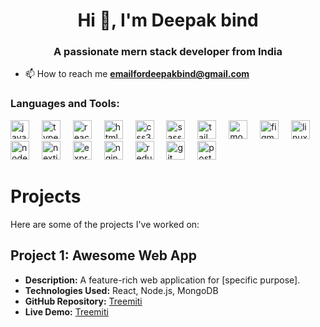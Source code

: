 <h1 align="center">Hi 👋, I'm Deepak bind</h1>
<h3 align="center">A passionate mern stack developer from India</h3>



- 📫 How to reach me **emailfordeepakbind@gmail.com**

<p align="left"></p>

<h3 align="left">Languages and Tools:</h3>
<div align="left">
        <img src="https://skillicons.dev/icons?i=js" height="30" alt="javascript logo"  />
        <img width="12" />
        <img src="https://skillicons.dev/icons?i=ts" height="30" alt="typescript logo"  />
        <img width="12" />
        <img src="https://skillicons.dev/icons?i=react" height="30" alt="react logo"  />
        <img width="12" />
        <img src="https://skillicons.dev/icons?i=html" height="30" alt="html5 logo"  />
        <img width="12" />
        <img src="https://skillicons.dev/icons?i=css" height="30" alt="css3 logo"  />
        <img width="12" />
        <img src="https://cdn.simpleicons.org/sass/CC6699" height="30" alt="sass logo"  />
        <img width="12" />
        <img src="https://skillicons.dev/icons?i=tailwind" height="30" alt="tailwindcss logo"  />
        <img width="12" />
        <img src="https://skillicons.dev/icons?i=mongodb" height="30" alt="mongodb logo"  />
        <img width="12" />
        <img src="https://skillicons.dev/icons?i=figma" height="30" alt="figma logo"  />
        <img width="12" />
        <img src="https://skillicons.dev/icons?i=linux" height="30" alt="linux logo"  />
        <img width="12" />
        <img src="https://skillicons.dev/icons?i=nodejs" height="30" alt="nodejs logo"  />
        <img width="12" />
        <img src="https://skillicons.dev/icons?i=nextjs" height="30" alt="nextjs logo"  />
        <img width="12" />
        <img src="https://skillicons.dev/icons?i=express" height="30" alt="express logo"  />
        <img width="12" />
        <img src="https://cdn.simpleicons.org/nginx/009639" height="30" alt="nginx logo"  />
        <img width="12" />
        <img src="https://skillicons.dev/icons?i=redux" height="30" alt="redux logo"  />
        <img width="12" />
        <img src="https://cdn.simpleicons.org/git/F05032" height="30" alt="git logo"  />
        <img width="12" />
        <img src="https://cdn.simpleicons.org/postman/FF6C37" height="30" alt="postman logo"  />
      </div>

      
# Projects

Here are some of the projects I've worked on:

## Project 1: Awesome Web App
- **Description:** A feature-rich web application for [specific purpose].
- **Technologies Used:** React, Node.js, MongoDB
- **GitHub Repository:** [Treemiti](https://bind2.github.io/treemiti/)
- **Live Demo:** [Treemiti](https://bind2.github.io/treemiti/)







